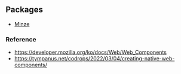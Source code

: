 ## Packages

- [Minze](https://minze.dev/)

### Reference

- https://developer.mozilla.org/ko/docs/Web/Web_Components
- https://tympanus.net/codrops/2022/03/04/creating-native-web-components/
